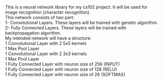 This is a neural network library for my cs102 project. It will be used for image recognition (character recognition). <br />
This network consists of two part: <br />
1- Convolutional Layers. These layers will be trained with genetic algorithm. <br />
2- Fully Connected Layers. These layers will be trained with backpropagation algorithm. <br />
My intended network will have a structure:<br />
1 Convolutional Layer with 2 5x5 kernels<br />
1 Max Pool Layer<br />
1 Convolutional Layer with 2 3x3 kernels<br />
1 Max Pool Layer<br />
1 Fully Connected Layer with neuron size of 256 (INPUT)<br />
1 Fully Connected Layer with neuron size of 128 (RELU)<br />
1 Fully Connected Layer with neuron size of 26 (SOFTMAX)<br />
